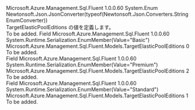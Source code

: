 <Type Name="TargetElasticPoolEditions" FullName="Microsoft.Azure.Management.Sql.Fluent.Models.TargetElasticPoolEditions">
  <TypeSignature Language="C#" Value="public enum TargetElasticPoolEditions" />
  <TypeSignature Language="ILAsm" Value=".class public auto ansi sealed TargetElasticPoolEditions extends System.Enum" />
  <TypeSignature Language="DocId" Value="T:Microsoft.Azure.Management.Sql.Fluent.Models.TargetElasticPoolEditions" />
  <TypeSignature Language="VB.NET" Value="Public Enum TargetElasticPoolEditions" />
  <TypeSignature Language="F#" Value="type TargetElasticPoolEditions = " />
  <AssemblyInfo>
    <AssemblyName>Microsoft.Azure.Management.Sql.Fluent</AssemblyName>
    <AssemblyVersion>1.0.0.60</AssemblyVersion>
  </AssemblyInfo>
  <Base>
    <BaseTypeName>System.Enum</BaseTypeName>
  </Base>
  <Attributes>
    <Attribute>
      <AttributeName>Newtonsoft.Json.JsonConverter(typeof(Newtonsoft.Json.Converters.StringEnumConverter))</AttributeName>
    </Attribute>
  </Attributes>
  <Docs>
    <summary>
            TargetElasticPoolEditions の値を定義します。
            </summary>
    <remarks>To be added.</remarks>
  </Docs>
  <Members>
    <Member MemberName="Basic">
      <MemberSignature Language="C#" Value="Basic" />
      <MemberSignature Language="ILAsm" Value=".field public static literal valuetype Microsoft.Azure.Management.Sql.Fluent.Models.TargetElasticPoolEditions Basic = int32(0)" />
      <MemberSignature Language="DocId" Value="F:Microsoft.Azure.Management.Sql.Fluent.Models.TargetElasticPoolEditions.Basic" />
      <MemberSignature Language="VB.NET" Value="Basic" />
      <MemberSignature Language="F#" Value="Basic = 0" Usage="Microsoft.Azure.Management.Sql.Fluent.Models.TargetElasticPoolEditions.Basic" />
      <MemberType>Field</MemberType>
      <AssemblyInfo>
        <AssemblyName>Microsoft.Azure.Management.Sql.Fluent</AssemblyName>
        <AssemblyVersion>1.0.0.60</AssemblyVersion>
      </AssemblyInfo>
      <Attributes>
        <Attribute>
          <AttributeName>System.Runtime.Serialization.EnumMember(Value="Basic")</AttributeName>
        </Attribute>
      </Attributes>
      <ReturnValue>
        <ReturnType>Microsoft.Azure.Management.Sql.Fluent.Models.TargetElasticPoolEditions</ReturnType>
      </ReturnValue>
      <MemberValue>0</MemberValue>
      <Docs>
        <summary>To be added.</summary>
      </Docs>
    </Member>
    <Member MemberName="Premium">
      <MemberSignature Language="C#" Value="Premium" />
      <MemberSignature Language="ILAsm" Value=".field public static literal valuetype Microsoft.Azure.Management.Sql.Fluent.Models.TargetElasticPoolEditions Premium = int32(2)" />
      <MemberSignature Language="DocId" Value="F:Microsoft.Azure.Management.Sql.Fluent.Models.TargetElasticPoolEditions.Premium" />
      <MemberSignature Language="VB.NET" Value="Premium" />
      <MemberSignature Language="F#" Value="Premium = 2" Usage="Microsoft.Azure.Management.Sql.Fluent.Models.TargetElasticPoolEditions.Premium" />
      <MemberType>Field</MemberType>
      <AssemblyInfo>
        <AssemblyName>Microsoft.Azure.Management.Sql.Fluent</AssemblyName>
        <AssemblyVersion>1.0.0.60</AssemblyVersion>
      </AssemblyInfo>
      <Attributes>
        <Attribute>
          <AttributeName>System.Runtime.Serialization.EnumMember(Value="Premium")</AttributeName>
        </Attribute>
      </Attributes>
      <ReturnValue>
        <ReturnType>Microsoft.Azure.Management.Sql.Fluent.Models.TargetElasticPoolEditions</ReturnType>
      </ReturnValue>
      <MemberValue>2</MemberValue>
      <Docs>
        <summary>To be added.</summary>
      </Docs>
    </Member>
    <Member MemberName="Standard">
      <MemberSignature Language="C#" Value="Standard" />
      <MemberSignature Language="ILAsm" Value=".field public static literal valuetype Microsoft.Azure.Management.Sql.Fluent.Models.TargetElasticPoolEditions Standard = int32(1)" />
      <MemberSignature Language="DocId" Value="F:Microsoft.Azure.Management.Sql.Fluent.Models.TargetElasticPoolEditions.Standard" />
      <MemberSignature Language="VB.NET" Value="Standard" />
      <MemberSignature Language="F#" Value="Standard = 1" Usage="Microsoft.Azure.Management.Sql.Fluent.Models.TargetElasticPoolEditions.Standard" />
      <MemberType>Field</MemberType>
      <AssemblyInfo>
        <AssemblyName>Microsoft.Azure.Management.Sql.Fluent</AssemblyName>
        <AssemblyVersion>1.0.0.60</AssemblyVersion>
      </AssemblyInfo>
      <Attributes>
        <Attribute>
          <AttributeName>System.Runtime.Serialization.EnumMember(Value="Standard")</AttributeName>
        </Attribute>
      </Attributes>
      <ReturnValue>
        <ReturnType>Microsoft.Azure.Management.Sql.Fluent.Models.TargetElasticPoolEditions</ReturnType>
      </ReturnValue>
      <MemberValue>1</MemberValue>
      <Docs>
        <summary>To be added.</summary>
      </Docs>
    </Member>
  </Members>
</Type>
